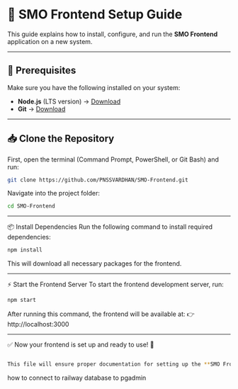 # 🚀 SMO Frontend Setup Guide  

This guide explains how to install, configure, and run the **SMO Frontend** application on a new system.  

---

## 📌 Prerequisites  
Make sure you have the following installed on your system:  
- **Node.js** (LTS version) → [Download](https://nodejs.org/)  
- **Git** → [Download](https://git-scm.com/)  

---

## 📥 Clone the Repository  
First, open the terminal (Command Prompt, PowerShell, or Git Bash) and run:  

```sh
git clone https://github.com/PNSSVARDHAN/SMO-Frontend.git

```
Navigate into the project folder:
```sh
cd SMO-Frontend

```
---
📦 Install Dependencies
Run the following command to install required dependencies:
```sh
npm install
```
This will download all necessary packages for the frontend.

---
⚡ Start the Frontend Server
To start the frontend development server, run:
```sh
npm start
```
After running this command, the frontend will be available at:
👉 http://localhost:3000

---
✅ Now your frontend is set up and ready to use! 🚀
```sh

This file will ensure proper documentation for setting up the **SMO Frontend** on any system. 🚀
```



how to connect to railway database to pgadmin




